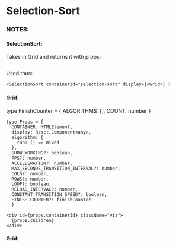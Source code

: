 # Selection-Sort

### NOTES:

#### SelectionSort:

Takes in Grid and returns it with props:

```
```

Used thus:

```
<SelectionSort containerId="selection-sort" display={<Grid>} )
```

#### Grid:

type FinishCounter = {
ALGORITHMS: [],
COUNT: number
}

```
type Props = {
  CONTAINER: HTMLElement,
  display: React.Component<any>,
  algorithm: {
    run: () => mixed
  },
  SHOW_WORKING?: boolean,
  FPS?: number,
  ACCELLERATION?: number,
  MAX_SECONDS_TRANSITION_INTERVAL?: number,
  COLS?: number,
  ROWS?: number,
  LOOP?: boolean,
  RELOAD_INTERVAL?: number,
  CONSTANT_TRANSITION_SPEED?: boolean,
  FINISH_COUNTER?: finishCounter
  }
```

```
<div id={props.containerId} className="viz">
  {props.children}
</div>
```

#### Grid:

<SelectionSort>
